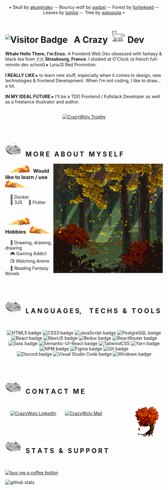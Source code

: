 <!--- <p align="center"><img height="380" src="#"></p> -->
<p align="center">• Skull by <a href="https://www.deviantart.com/akumiirako/" target="_blank">akumiirako</a> -- Bouncy wolf by <a href="https://www.deviantart.com/sqdpxl/" target="_blank">sqdpxl</a> -- Forest by <a href="https://www.deviantart.com/forheksed" target ="_blank">forheksed</a> -- Leaves by <a href="https://www.deviantart.com/lumiixi/" target="_blank">lumiixi</a> -- Tree by <a href="https://www.deviantart.com/waluouija/">waluouija</a> •</p>

# ![Visitor Badge](https://visitor-badge.laobi.icu/badge?page_id=CrazyWolv.CrazyWolv&right_color=green) &nbsp; A Crazy <img src="https://github.com/CrazyWolv/CrazyWolv/blob/main/img/wolf-gif.gif" alt="bouncing wolf gif" width="50" /> Dev 

**Whale Hello There, I'm Enzo.** A Frontend Web Dev obsessed with fantasy & black tea from :fr: **Strasbourg, France**. I studied at O'Clock (a french full-remote dev school) ▸ LyraJS Red Promotion.
<br/><br/>
**I REALLY LIKE** ▸ to learn new stuff, especially when it comes to design, new technologies & frontend Development. When I'm not coding, I like to draw... a lot.
<br/><br/>
**IN MY IDEAL FUTURE** ▸ I'll be a TDD Frontend / Fullstack Developer as well as a freelance illustrator and author.
<br/><br/>
<p align="center"><a href="https://github.com/CrazyWolv/github-profile-trophy"><img src="https://github-profile-trophy.vercel.app/?username=CrazyWolv&theme=chalk&no-frame=true&title=Joined2020,Stars,Commits,Followers,Repositories&margin-w=15" alt="CrazyWolv Trophy" /></a></p>
<br/><br/>

## <img src="https://github.com/CrazyWolv/CrazyWolv/blob/main/img/wolf-skull.png" alt="wolf skull" width="50" /> &nbsp; M O R E &nbsp; A B O U T &nbsp; M Y S E L F
<img width="350" height="auto" alt="forest" align="right" src="https://github.com/CrazyWolv/CrazyWolv/blob/main/img/forest.png" />

### &nbsp; <img src="https://github.com/CrazyWolv/CrazyWolv/blob/main/img/leaves-left.png" alt="wolf skull" width="70" /> &nbsp; Would like to learn / use &nbsp; <img src="https://github.com/CrazyWolv/CrazyWolv/blob/main/img/leaves-right.png" alt="fall leaves right" width="70" />
&nbsp; &nbsp; 🌱 Docker  
&nbsp; &nbsp; 🌱 3JS 
&nbsp; &nbsp; 🌱 Flutter
<br/><br/>

### &nbsp; <img src="https://github.com/CrazyWolv/CrazyWolv/blob/main/img/leaves-left.png" width="70" /> &nbsp; Hobbies &nbsp; <img src="https://github.com/CrazyWolv/CrazyWolv/blob/main/img/leaves-right.png" alt="fall leaves left" width="70" />
&nbsp; &nbsp; :art: Drawing, drawing, drawing  
&nbsp; &nbsp; :video_game: Gaming Addict  
&nbsp; &nbsp; :tv: Watching Anime  
&nbsp; &nbsp; :book: Reading Fantasy Novels  

<br/>
<br/>

## <img src="https://github.com/CrazyWolv/CrazyWolv/blob/main/img/wolf-skull.png" alt="wolf skull" width="50" /> &nbsp; L A N G U A G E S, &nbsp; &nbsp; T E C H S &nbsp; & &nbsp; T O O L S
<br>
<p align="center">
  <img src="https://img.shields.io/badge/html5-%23E34F26.svg?style=for-the-badge&logo=html5&logoColor=white" alt="HTML5 badge" />
  <img src="https://img.shields.io/badge/css3-%231572B6.svg?style=for-the-badge&logo=css3&logoColor=white" alt="CSS3 badge" />
  <img src="https://img.shields.io/badge/javascript-%23323330.svg?style=for-the-badge&logo=javascript&logoColor=%23F7DF1E" alt="JavaScript badge" />
  <img src="https://img.shields.io/badge/postgres-%23316192.svg?style=for-the-badge&logo=postgresql&logoColor=white" alt="PostgreSQL badge" />
  <img src="https://img.shields.io/badge/react-%2320232a.svg?style=for-the-badge&logo=react&logoColor=%2361DAFB" alt="React badge" />
  <img src="https://img.shields.io/badge/Next-black?style=for-the-badge&logo=next.js&logoColor=white" alt="NextJS badge" />
  <img src="https://img.shields.io/badge/redux-%23593d88.svg?style=for-the-badge&logo=redux&logoColor=white" alt="Redux badge" />
  <img src="https://img.shields.io/badge/React_Router-CA4245?style=for-the-badge&logo=react-router&logoColor=white" alt="ReactRouter badge" />
  <img src="https://img.shields.io/badge/SASS-hotpink.svg?style=for-the-badge&logo=SASS&logoColor=white" alt="Sass badge" />
  <img src="https://img.shields.io/badge/Semantic%20UI%20React-%2335BDB2.svg?style=for-the-badge&logo=SemanticUIReact&logoColor=white" alt="Semantic-UI-React badge" />
  <img src="https://img.shields.io/badge/tailwindcss-%2338B2AC.svg?style=for-the-badge&logo=tailwind-css&logoColor=white" alt="TailwindCSS" />
  <img src="https://img.shields.io/badge/yarn-%232C8EBB.svg?style=for-the-badge&logo=yarn&logoColor=white" alt="Yarn badge"  />
  <img src="https://img.shields.io/badge/NPM-%23000000.svg?style=for-the-badge&logo=npm&logoColor=white" alt="NPM badge" />
  <img src="https://img.shields.io/badge/figma-%23F24E1E.svg?style=for-the-badge&logo=figma&logoColor=white" alt="Figma badge" />
  <img src="https://img.shields.io/badge/git-%23F05033.svg?style=for-the-badge&logo=git&logoColor=white" alt="Git badge" />
  <br>
  <img src="https://img.shields.io/badge/Discord-%237289DA.svg?style=for-the-badge&logo=discord&logoColor=white" alt="Discord badge" />
  <img src="https://img.shields.io/badge/Visual%20Studio%20Code-0078d7.svg?style=for-the-badge&logo=visual-studio-code&logoColor=white" alt="Visual Studio Code badge" />
  <img src="https://img.shields.io/badge/Windows-0078D6?style=for-the-badge&logo=windows&logoColor=white" alt="Windows badge" />
</p>
  
<br/>
<br/>

## <img src="https://github.com/CrazyWolv/CrazyWolv/blob/main/img/wolf-skull.png" alt="wolf skull" width="50" /> &nbsp; C O N T A C T &nbsp; M E
<br />
  <img width="100" height="auto" alt="tree" align="right" src="https://github.com/CrazyWolv/CrazyWolv/blob/main/img/tree.png" />

  <p align="left">
    &nbsp; &nbsp; <a href="https://www.linkedin.com/in/enzo-poulhes/" target="_blank"><img width="150" src="https://img.shields.io/badge/LinkedIn-0077B5?style=flat&logo=linkedin&logoColor=white" alt="CrazyWolv LinkedIn" /></a> &nbsp; &nbsp; &nbsp; <a href="mailto:poulhes.e@gmail.com"><img width="118" src="https://img.shields.io/badge/Gmail-D14836?style=flat&logo=gmail&logoColor=white" alt="CrazyWolv Mail" /></a>
  </p>
  
<br/>
<br/>

## <img src="https://github.com/CrazyWolv/CrazyWolv/blob/main/img/wolf-skull.png" alt="wolf skull" width="50" /> &nbsp; S T A T S &nbsp; & &nbsp; S U P P O R T
<br />

<p><a href="https://www.buymeacoffee.com/enzopoulhes"><img src="https://img.buymeacoffee.com/button-api/?text=Buy me a coffee&emoji=&slug=enzopoulhes&button_colour=FF5F5F&font_colour=ffffff&font_family=Poppins&outline_colour=000000&coffee_colour=FFDD00" alt="buy me a coffee button" /></a></p>
<img src="https://github-readme-stats.vercel.app/api?username=CrazyWolv&theme=dark&show_icons=true&count_private=true&hide_border=true" alt="github stats" width="500" />


